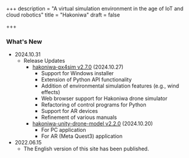 +++
description = "A virtual simulation environment in the age of IoT and cloud robotics"
title = "Hakoniwa"
draft = false

+++

<!-- 
### Topics & Events

- Hakoniwa WG holds "Mokumoku-kai" irregularly, which is open to the public via connpass and attended by the development members of Hakoniwa WG.
  - https://hakoniwa.connpass.com/
  - "Mokumoku" means "to do something quietly by oneself," and "kai" means "meeting." So, "mokumoku-kai" is generally a meetup to study, work, read, etc., casually and alone. In Hakoniwa WG, we bring up what we want to do or want to know, express it with light self-introductions, and after a short period of "mokumoku," share the progress.
  - If you have heard about Hakoniwa at various events and are curious about it, or if you are just curious about Unity x ROS aside from Hakoniwa, please join us. There is no specific schedule, so those who want to chat with the development team members are welcome to join us.
- We contribute a series of articles to "[MONOist](https://monoist.atmarkit.co.jp/)," an information portal for manufacturing specialists.  
In the series titled "[Recommendations for Embedded Development in the Cloud Age Using Virtual Environments](https://monoist.atmarkit.co.jp/mn/series/23683/)," we introduce the future of IoT system development while interweaving Hakoniwa's activities. Please take a look.
  - Part 1 "[Why Developing IoT Systems is Difficult, Overcome the Conflict between IT and Embedded Systems](https://monoist.atmarkit.co.jp/mn/articles/2105/25/news005.html)" (published May 25, 2021, 10:00 AM)
  - Part 2 "[Accelerating Integrated Development of IoT Systems using the Virtual Environment "Hakoniwa" handing down Japanese Traditions](https://monoist.atmarkit.co.jp/mn/articles/2106/28/news012.html)" (Published: Jun 28, 2021, 10:00 AM)
  - Part 3 "[What Embedded Engineers Also Need to Know About "Cloud Native"](https://monoist.atmarkit.co.jp/mn/articles/2107/28/news016.html)" (Published: Jul 28, 2021, 10:00 AM)
  - Part 4 "[Borderless Development Between Virtual Simulation and Real Device Testing by Utilizing Cloud Native](https://monoist.atmarkit.co.jp/mn/articles/2108/30/news016.html)" (Published: Aug 30, 2021, 10:00 AM)
  - Part 5 "[What is "RDBOX," an easy way for anyone to develop ROS robotics/IoT systems?](https://monoist.atmarkit.co.jp/mn/articles/2109/29/news006.html)" (Published: Sep 29, 2021, 10:00 AM) 
-->

### What's New
- 2024.10.31
  - Release Updates
    - [hakoniwa-px4sim v2.7.0](https://github.com/toppers/hakoniwa-px4sim/releases/tag/v2.7.0) (2024.10.27)
      - Support for Windows installer
      - Extension of Python API functionality
      - Addition of environmental simulation features (e.g., wind effects)
      - Web browser support for Hakoniwa drone simulator
      - Refactoring of control programs for Python
      - Support for AR devices
      - Refinement of various manuals
    - [hakoniwa-unity-drone-model v2.2.0](https://github.com/toppers/hakoniwa-unity-drone-model/releases/tag/v2.2.0) (2024.10.20)
      - For PC application
      - For AR (Meta Quest3) application
- 2022.06.15
  - The English version of this site has been published.
